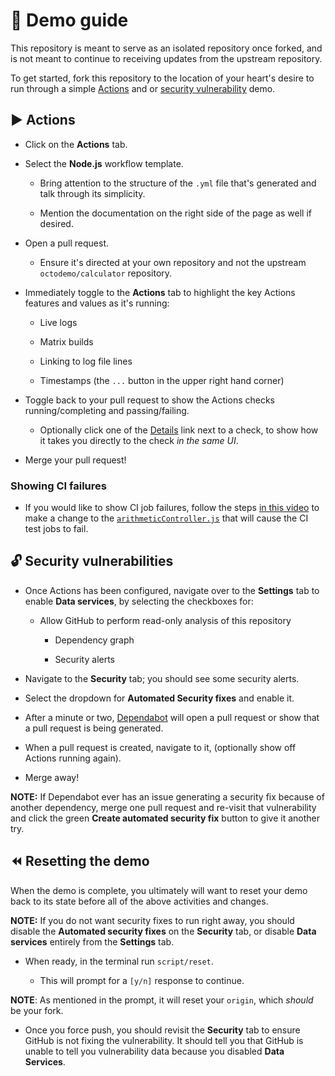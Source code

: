 # :1234: Demo guide

This repository is meant to serve as an isolated repository once forked, and is not meant to continue to receiving updates from the upstream repository.

To get started, fork this repository to the location of your heart's desire to run through a simple [Actions](https://help.github.com/en/categories/automating-your-workflow-with-github-actions) and or [security vulnerability](https://help.github.com/en/categories/managing-security-vulnerabilities) demo.

## :arrow_forward: Actions

- Click on the **Actions** tab.

- Select the **Node.js** workflow template.

  - Bring attention to the structure of the `.yml` file that's generated and talk through its simplicity.

  - Mention the documentation on the right side of the page as well if desired.

- Open a pull request.

  - Ensure it's directed at your own repository and not the upstream `octodemo/calculator` repository.

- Immediately toggle to the **Actions** tab to highlight the key Actions features and values as it's running:

  - Live logs

  - Matrix builds

  - Linking to log file lines

  - Timestamps (the `...` button in the upper right hand corner)

- Toggle back to your pull request to show the Actions checks running/completing and passing/failing.

  - Optionally click one of the [Details]() link next to a check, to show how it takes you directly to the check _in the same UI_.

- Merge your pull request!

### Showing CI failures

- If you would like to show CI job failures, follow the steps [in this video](https://www.youtube.com/watch?v=vlBuNM6Wzic&feature=youtu.be&t=624) to make a change to the [`arithmeticController.js`](https://github.com/octodemo/calculator/blob/demo-instructions/api/controllers/arithmeticController.js) that will cause the CI test jobs to fail.

## :unlock: Security vulnerabilities

- Once Actions has been configured, navigate over to the **Settings** tab to enable **Data services**, by selecting the checkboxes for:

  - Allow GitHub to perform read-only analysis of this repository

    - Dependency graph

    - Security alerts

- Navigate to the **Security** tab; you should see some security alerts.

- Select the dropdown for **Automated Security fixes** and enable it.

- After a minute or two, [Dependabot](https://help.github.com/en/articles/configuring-automated-security-fixes) will open a pull request or show that a pull request is being generated.

- When a pull request is created, navigate to it, (optionally show off Actions running again).

- Merge away!

**NOTE:** If Dependabot ever has an issue generating a security fix because of another dependency, merge one pull request and re-visit that vulnerability and click the green **Create automated security fix** button to give it another try.

## :rewind: Resetting the demo

When the demo is complete, you ultimately will want to reset your demo back to its state before all of the above activities and changes.

**NOTE:** If you do not want security fixes to run right away, you should disable the **Automated security fixes** on the **Security** tab, or disable **Data services** entirely from the **Settings** tab.

- When ready, in the terminal run `script/reset`.

  - This will prompt for a `[y/n]` response to continue.

**NOTE**: As mentioned in the prompt, it will reset your `origin`, which _should_ be your fork.

- Once you force push, you should revisit the **Security** tab to ensure GitHub is not fixing the vulnerability. It should tell you that GitHub is unable to tell you vulnerability data because you disabled **Data Services**.
